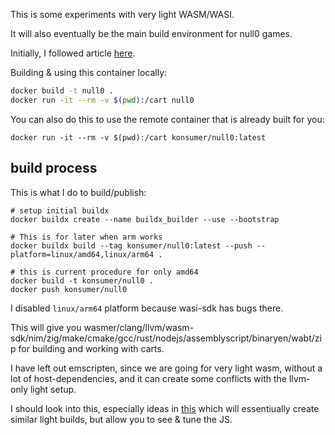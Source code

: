 This is some experiments with very light WASM/WASI.

It will also eventually be the main build environment for null0 games.

Initially, I followed article [here](https://depth-first.com/articles/2019/10/16/compiling-c-to-webassembly-and-running-it-without-emscripten/).

Building & using this container locally:

```sh
docker build -t null0 .
docker run -it --rm -v $(pwd):/cart null0
```

You can also do this to use the remote container that is already built for you:

```
docker run -it --rm -v $(pwd):/cart konsumer/null0:latest
```

## build process

This is what I do to build/publish:

```
# setup initial buildx
docker buildx create --name buildx_builder --use --bootstrap

# This is for later when arm works
docker buildx build --tag konsumer/null0:latest --push --platform=linux/amd64,linux/arm64 .

# this is current procedure for only amd64
docker build -t konsumer/null0 .
docker push konsumer/null0
```

I disabled `linux/arm64` platform because wasi-sdk has bugs there.

This will give you wasmer/clang/llvm/wasm-sdk/nim/zig/make/cmake/gcc/rust/nodejs/assemblyscript/binaryen/wabt/zip for building and working with carts.

I have left out emscripten, since we are going for very light wasm, without a lot of host-dependencies, and it can create some conflicts with the llvm-only light setup.

I should look into this, especially ideas in [this](https://github.com/emscripten-core/emscripten/wiki/WebAssembly-Standalone) which will essentiually create similar light builds, but allow you to see & tune the JS.
